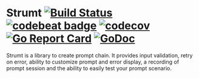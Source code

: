 Strumt [![Build Status](https://travis-ci.org/antham/strumt.svg?branch=master)](https://travis-ci.org/antham/strumt) [![codebeat badge](https://codebeat.co/badges/b34ccbae-d879-4105-a727-9c9720ec9544)](https://codebeat.co/projects/github-com-antham-strumt-master) [![codecov](https://codecov.io/gh/antham/strumt/branch/master/graph/badge.svg)](https://codecov.io/gh/antham/strumt) [![Go Report Card](https://goreportcard.com/badge/github.com/antham/strumt)](https://goreportcard.com/report/github.com/antham/strumt) [![GoDoc](https://godoc.org/github.com/antham/strumt?status.svg)](http://godoc.org/github.com/antham/strumt)
=======

Strumt is a library to create prompt chain. It provides input validation, retry on error, ability to customize prompt and error display, a recording of prompt session and the ability to easily test your prompt scenario.
